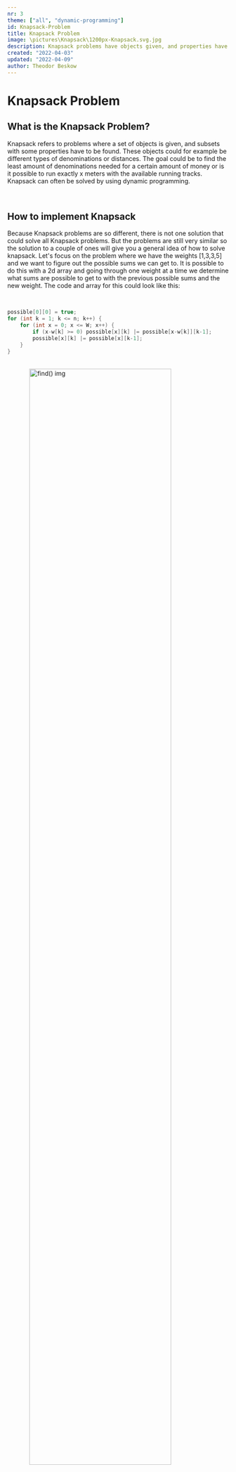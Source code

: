 ```yaml
---
nr: 3
theme: ["all", "dynamic-programming"]
id: Knapsack-Problem
title: Knapsack Problem
image: \pictures\Knapsack\1200px-Knapsack.svg.jpg
description: Knapsack problems have objects given, and properties have to be found.
created: "2022-04-03"
updated: "2022-04-09"
author: Theodor Beskow
---
```

 
 
# Knapsack Problem
 
## What is the Knapsack Problem?
 
Knapsack refers to problems where a set of objects is given, and subsets with some properties have to be found. These objects could for example be different types of denominations or distances. The goal could be to find the least amount of denominations needed for a certain amount of money or is it possible to run exactly x meters with the available running tracks. Knapsack can often be solved by using dynamic programming.
 
<br>
 
## How to implement Knapsack
 
Because Knapsack problems are so different, there is not one solution that could solve all Knapsack problems. But the problems are still very similar so the solution to a couple of ones will give you a general idea of how to solve knapsack. Let's focus on the problem where we have the weights [1,3,3,5] and we want to figure out the possible sums we can get to. It is possible to do this with a 2d array and going through one weight at a time we determine what sums are possible to get to with the previous possible sums and the new weight. The code and array for this could look like this:
 
<br>
 
```cpp
possible[0][0] = true;
for (int k = 1; k <= n; k++) {
    for (int x = 0; x <= W; x++) {
        if (x-w[k] >= 0) possible[x][k] |= possible[x-w[k]][k-1];
        possible[x][k] |= possible[x][k-1];
    }
}
```
<br>
<img src="\pictures\Knapsack\Capture.PNG" alt="find() img" style="width:80%; margin-left:10%;">
<br>
 
If you are confused by the x |= y operation, it means x = x | y. The |(or) operator actually looks at the bits and the bit is a one if it's a one in x or y. But in this case we don't have to worry about any of this because x and y are booleans. Therefore x is true if x or y is true. So possible[x][k] is true if it self is true or if the code of the right of |= is true. But there is a more neat solution to this problem that uses linear memory instead of squared with the amount of weights and maximum sum.
 
```cpp
possible[0] = true;
for (int k = 1; k <= n; k++) {
    for (int x = W; x >= 0; x--) {
        if (possible[x]) possible[x+w[k]] = true;
    }
}
```
Now the time complexity is the exact same but the space complexity is much better because we calculate all the possibilities all in the same row instead of a new one for every weight.
 
## Practical use
 
Knapsack is good if you want to choose elements optimally. A good and often used example of Knapsack is having different money bills and wanting to get to a set sum with as few as possible. A challenging knapsack problem is <a href="https://po.kattis.com/problems/springoalla" >this<SquareArrowUpRIght/></a>. If you want a tip for solving this problem is adding your own distances of first running the full distance and then running the half distance for the cost of two runs. We only couple one half distance in the new distance because it is never advantageous to run multiple half distances.
 
 
 

